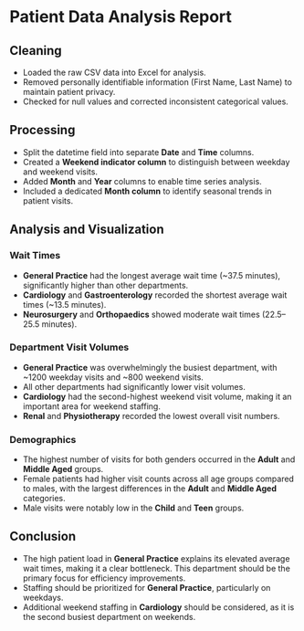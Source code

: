 # Patient Data Analysis Report

## Cleaning
- Loaded the raw CSV data into Excel for analysis.
- Removed personally identifiable information (First Name, Last Name) to maintain patient privacy.
- Checked for null values and corrected inconsistent categorical values.

## Processing
- Split the datetime field into separate **Date** and **Time** columns.
- Created a **Weekend indicator column** to distinguish between weekday and weekend visits.
- Added **Month** and **Year** columns to enable time series analysis.
- Included a dedicated **Month column** to identify seasonal trends in patient visits.

## Analysis and Visualization
### Wait Times
- **General Practice** had the longest average wait time (~37.5 minutes), significantly higher than other departments.
- **Cardiology** and **Gastroenterology** recorded the shortest average wait times (~13.5 minutes).
- **Neurosurgery** and **Orthopaedics** showed moderate wait times (22.5–25.5 minutes).

### Department Visit Volumes
- **General Practice** was overwhelmingly the busiest department, with ~1200 weekday visits and ~800 weekend visits.
- All other departments had significantly lower visit volumes.
- **Cardiology** had the second-highest weekend visit volume, making it an important area for weekend staffing.
- **Renal** and **Physiotherapy** recorded the lowest overall visit numbers.

### Demographics
- The highest number of visits for both genders occurred in the **Adult** and **Middle Aged** groups.
- Female patients had higher visit counts across all age groups compared to males, with the largest differences in the **Adult** and **Middle Aged** categories.
- Male visits were notably low in the **Child** and **Teen** groups.

## Conclusion
- The high patient load in **General Practice** explains its elevated average wait times, making it a clear bottleneck. This department should be the primary focus for efficiency improvements.
- Staffing should be prioritized for **General Practice**, particularly on weekdays.
- Additional weekend staffing in **Cardiology** should be considered, as it is the second busiest department on weekends.